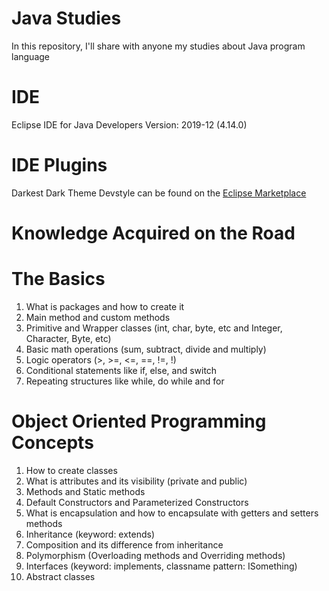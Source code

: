 # Java Studies
In this repository, I'll share with anyone my studies about Java program language

# IDE
Eclipse IDE for Java Developers
Version: 2019-12 (4.14.0)

# IDE Plugins
Darkest Dark Theme Devstyle can be found on the [Eclipse Marketplace](http://marketplace.eclipse.org/content/darkest-dark-theme-devstyle)


# Knowledge Acquired on the Road
# The Basics
1. What is packages and how to create it
2. Main method and custom methods
3. Primitive and Wrapper classes (int, char, byte, etc and Integer, Character, Byte, etc)
4. Basic math operations (sum, subtract, divide and multiply)
5. Logic operators (>, >=, <=, ==, !=, !)
5. Conditional statements like if, else, and switch
6. Repeating structures like while, do while and for

# Object Oriented Programming Concepts
1. How to create classes
2. What is attributes and its visibility (private and public)
3. Methods and Static methods
4. Default Constructors and Parameterized Constructors
5. What is encapsulation and how to encapsulate with getters and setters methods 
6. Inheritance (keyword: extends)
7. Composition and its difference from inheritance
8. Polymorphism (Overloading methods and Overriding methods)
9. Interfaces (keyword: implements, classname pattern: ISomething)
10. Abstract classes
